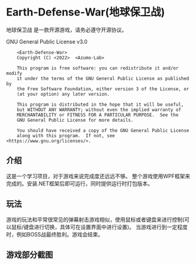 # Earth-Defense-War(地球保卫战)

地球保卫战 是一款开源游戏，请务必遵守开源协议。

GNU General Public License v3.0

```
    <Earth-Defense-War>
    Copyright (C) <2022>  <Azumo-Lab>

    This program is free software: you can redistribute it and/or modify
    it under the terms of the GNU General Public License as published by
    the Free Software Foundation, either version 3 of the License, or
    (at your option) any later version.

    This program is distributed in the hope that it will be useful,
    but WITHOUT ANY WARRANTY; without even the implied warranty of
    MERCHANTABILITY or FITNESS FOR A PARTICULAR PURPOSE.  See the
    GNU General Public License for more details.

    You should have received a copy of the GNU General Public License
    along with this program.  If not, see <https://www.gnu.org/licenses/>.
```
## 介绍

这是一个学习项目，对于游戏来说完成度还远远不够。
整个游戏使用WPF框架来完成的。安装.NET框架后即可运行，同时提供运行时打包版本。

## 玩法

游戏的玩法和平常很常见的弹幕射击游戏相似，使用鼠标或者键盘来进行控制(可以鼠标/键盘进行切换，具体可在设置界面中进行设置)。
当游戏进行到一定程度时，例如BOSS战最终胜利。游戏会结束。

## 游戏部分截图


